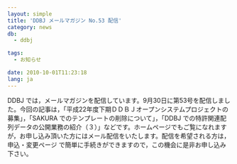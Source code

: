 ```yaml
---
layout: simple
title: 'DDBJ メールマガジン No.53 配信'
category: news
db:
  - ddbj

tags:
  - お知らせ

date: 2010-10-01T11:23:18
lang: ja
---
```


DDBJ では，メールマガジンを配信しています。9月30日に第53号を配信しました。今回の記事は，「平成22年度下期ＤＤＢＪオープンシステムプロジェクトの募集」，「SAKURA でのテンプレートの削除について」，「DDBJ での特許関連配列データの公開業務の紹介（３）」などです。ホームページでもご覧になれますが，お申し込み頂いた方にはメール配信をいたします。配信を希望される方は，申込・変更ページ で簡単に手続きができますので，この機会に是非お申し込み下さい。

